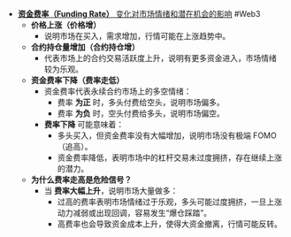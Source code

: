 - [**资金费率（Funding Rate）** 变化对市场情绪和潜在机会的影响](https://x.com/follow_clues/status/1884811320983503314) #Web3
	- **价格上涨（价格增）**
		- 说明市场在买入，需求增加，行情可能在上涨趋势中。
	- **合约持仓量增加（合约持仓增）**
		- 代表市场上的合约交易活跃度上升，说明有更多资金进入，市场情绪较为乐观。
	- **资金费率下降（费率走低）**
		- 资金费率代表永续合约市场上的多空情绪：
			- 费率 **为正** 时，多头付费给空头，说明市场偏多。
			- 费率 **为负** 时，空头付费给多头，说明市场偏空。
		- **费率下降** 可能意味着：
			- 多头买入，但资金费率没有大幅增加，说明市场没有极端 FOMO（追高）。
			- 资金费率降低，表明市场中的杠杆交易未过度拥挤，存在继续上涨的潜力。
	- **为什么费率走高是危险信号？**
		- 当 **费率大幅上升**，说明市场大量做多：
			- 过高的费率表明市场情绪过于乐观，多头可能过度拥挤，一旦上涨动力减弱或出现回调，容易发生“爆仓踩踏”。
			- 高费率也会导致资金成本上升，使得大资金撤离，行情可能反转。